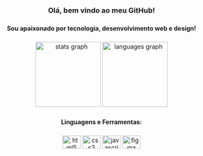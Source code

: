 <h3 align="center">Olá, bem vindo ao meu GitHub!</h3>

###

<h4 align="center">Sou apaixonado por tecnologia, desenvolvimento web e design!</h4>

###

<div align="center">
  <img src="https://github-readme-stats.vercel.app/api?username=filipesilvait&hide_title=false&hide_rank=false&show_icons=true&include_all_commits=false&count_private=true&disable_animations=false&theme=nord&locale=pt-br&hide_border=false" height="150" alt="stats graph"  />
  <img src="https://github-readme-stats.vercel.app/api/top-langs?username=filipesilvait&locale=pt-br&hide_title=false&layout=compact&card_width=320&langs_count=5&theme=nord&hide_border=false" height="150" alt="languages graph"  />
</div>

###

<h4 align="center">Linguagens e Ferramentas:</h4>

###

<div align="center">
  <img src="https://cdn.jsdelivr.net/gh/devicons/devicon/icons/html5/html5-original.svg" height="30" width="42" alt="html5 logo"  />
  <img src="https://cdn.jsdelivr.net/gh/devicons/devicon/icons/css3/css3-original.svg" height="30" width="42" alt="css3 logo"  />
  <img src="https://cdn.jsdelivr.net/gh/devicons/devicon/icons/javascript/javascript-original.svg" height="30" width="42" alt="javascript logo"  />
  <img src="https://cdn.jsdelivr.net/gh/devicons/devicon/icons/figma/figma-original.svg" height="30" width="42" alt="figma logo"  />
</div>

###
